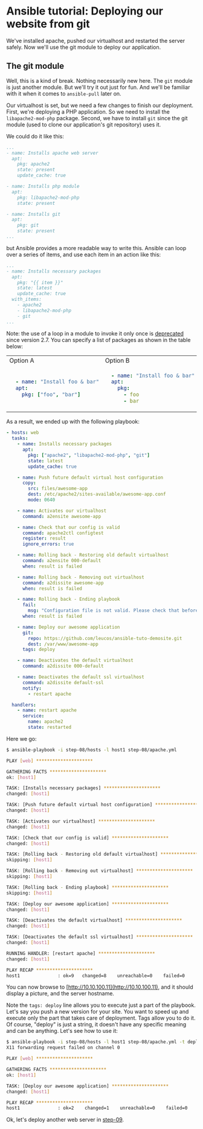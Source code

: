 # Ansible tutorial: Deploying our website from git

We've installed apache, pushed our virtualhost and restarted the server safely.
Now we'll use the git module to deploy our application.

## The git module

Well, this is a kind of break. Nothing necessarily new here. The `git` module
is just another module. But we'll try it out just for fun. And we'll be
familiar with it when it comes to `ansible-pull` later on.

Our virtualhost is set, but we need a few changes to finish our deployment.
First, we're deploying a PHP application. So we need to install the
`libapache2-mod-php` package. Second, we have to install `git` since the
git module (used to clone our application's git repository) uses it.

We could do it like this:

```yaml
...
- name: Installs apache web server
  apt:
    pkg: apache2
    state: present
    update_cache: true

- name: Installs php module
  apt:
    pkg: libapache2-mod-php
    state: present

- name: Installs git
  apt:
    pkg: git
    state: present
...
```

but Ansible provides a more readable way to write this. Ansible can loop over a
series of items, and use each item in an action like this:

```yaml
...
- name: Installs necessary packages
  apt:
    pkg: "{{ item }}"
    state: latest
    update_cache: true
  with_items:
    - apache2
    - libapache2-mod-php
    - git
...
```

Note: the use of a loop in a module to invoke it only once is [deprecated][]
since version 2.7. You can specify a list of packages as shown in the table
below:

<table width="100%">
  <tr><td>Option A</td><td>Option B</td></tr>
  <tr><td>
    
```yaml
  - name: "Install foo & bar"
  apt:
    pkg: ["foo", "bar"]
```
  </td><td>

```yaml
  - name: "Install foo & bar"
  apt:
    pkg:
      - foo
      - bar
```
  </td></tr>
</table>

As a result, we ended up with the following playbook:

```yaml
- hosts: web
  tasks:
    - name: Installs necessary packages
      apt:
        pkg: ["apache2", "libapache2-mod-php", "git"]
        state: latest
        update_cache: true

    - name: Push future default virtual host configuration
      copy:
        src: files/awesome-app
        dest: /etc/apache2/sites-available/awesome-app.conf
        mode: 0640

    - name: Activates our virtualhost
      command: a2ensite awesome-app

    - name: Check that our config is valid
      command: apache2ctl configtest
      register: result
      ignore_errors: true

    - name: Rolling back - Restoring old default virtualhost
      command: a2ensite 000-default
      when: result is failed

    - name: Rolling back - Removing out virtualhost
      command: a2dissite awesome-app
      when: result is failed

    - name: Rolling back - Ending playbook
      fail:
        msg: "Configuration file is not valid. Please check that before re-running the playbook."
      when: result is failed

    - name: Deploy our awesome application
      git:
        repo: https://github.com/leucos/ansible-tuto-demosite.git
        dest: /var/www/awesome-app
      tags: deploy

    - name: Deactivates the default virtualhost
      command: a2dissite 000-default

    - name: Deactivates the default ssl virtualhost
      command: a2dissite default-ssl
      notify:
        - restart apache

  handlers:
    - name: restart apache
      service:
        name: apache2
        state: restarted
```

Here we go:

```bash
$ ansible-playbook -i step-08/hosts -l host1 step-08/apache.yml

PLAY [web] *********************

GATHERING FACTS *********************
ok: [host1]

TASK: [Installs necessary packages] *********************
changed: [host1]

TASK: [Push future default virtual host configuration] *********************
changed: [host1]

TASK: [Activates our virtualhost] *********************
changed: [host1]

TASK: [Check that our config is valid] *********************
changed: [host1]

TASK: [Rolling back - Restoring old default virtualhost] *********************
skipping: [host1]

TASK: [Rolling back - Removing out virtualhost] *********************
skipping: [host1]

TASK: [Rolling back - Ending playbook] *********************
skipping: [host1]

TASK: [Deploy our awesome application] *********************
changed: [host1]

TASK: [Deactivates the default virtualhost] *********************
changed: [host1]

TASK: [Deactivates the default ssl virtualhost] *********************
changed: [host1]

RUNNING HANDLER: [restart apache] *********************
changed: [host1]

PLAY RECAP *********************
host1              : ok=9   changed=8    unreachable=0    failed=0
```

You can now browse to [http://10.10.100.11](http://10.10.100.11), and it
should display a picture, and the server hostname.

Note the `tags: deploy` line allows you to execute just a part of the playbook.
Let's say you push a new version for your site. You want to speed up and
execute only the part that takes care of deployment. Tags allow you to do it.
Of course, "deploy" is just a string, it doesn't have any specific meaning and
can be anything. Let's see how to use it:

```bash
$ ansible-playbook -i step-08/hosts -l host1 step-08/apache.yml -t deploy
X11 forwarding request failed on channel 0

PLAY [web] *********************

GATHERING FACTS *********************
ok: [host1]

TASK: [Deploy our awesome application] *********************
changed: [host1]

PLAY RECAP *********************
host1              : ok=2    changed=1    unreachable=0    failed=0
```

Ok, let's deploy another web server in
[step-09](https://github.com/leucos/ansible-tuto/tree/master/step-09).

[deprecated]: https://docs.ansible.com/ansible/latest/porting_guides/porting_guide_2.7.html#using-a-loop-on-a-package-module-via-squash-actions
